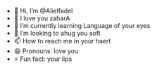 - 👋 Hi, I’m @Alielfadel
- 👀 I love you zaharA
- 🌱 I’m currently learning Language of your eyes
- 💞️ I’m looking to ahug you soft
- 📫 How to reach me in your haert
- 😄 Pronouns: love you
- ⚡ Fun fact: your lips

<!---
Alielfadel/Alielfadel is a ✨ special ✨ repository
